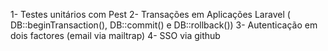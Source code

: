 1- Testes unitários com Pest
2- Transações em Aplicações Laravel ( DB::beginTransaction(), DB::commit() e DB::rollback())
3- Autenticação em dois factores (email via mailtrap)
4- SSO via github
